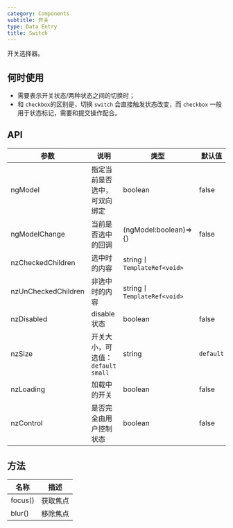 ```yaml
---
category: Components
subtitle: 开关
type: Data Entry
title: Switch
---
```


开关选择器。

## 何时使用

- 需要表示开关状态/两种状态之间的切换时；
- 和 `checkbox`的区别是，切换 `switch` 会直接触发状态改变，而 `checkbox` 一般用于状态标记，需要和提交操作配合。

## API

| 参数 | 说明 | 类型 | 默认值 |
| --- | --- | --- | --- |
| ngModel | 指定当前是否选中，可双向绑定 | boolean | false |
| ngModelChange | 当前是否选中的回调 | (ngModel:boolean)=>{} | false |
| nzCheckedChildren | 选中时的内容 | string丨`TemplateRef<void>` |  |
| nzUnCheckedChildren | 非选中时的内容 | string丨`TemplateRef<void>` |  |
| nzDisabled | disable 状态 | boolean | false |
| nzSize | 开关大小，可选值：`default` `small` | string | `default` |
| nzLoading | 加载中的开关 | boolean | false |
| nzControl | 是否完全由用户控制状态 | boolean | false |

## 方法

| 名称 | 描述 |
| ---- | ----------- |
| focus() | 获取焦点 |
| blur() | 移除焦点 |
